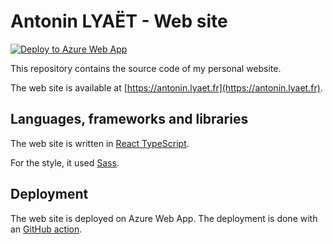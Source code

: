 # Antonin LYAËT - Web site

[![Deploy to Azure Web App](https://github.com/syukoGit/my-web-site/actions/workflows/prod_build-deploy-website-on-azure.yml/badge.svg?branch=prod)](https://github.com/syukoGit/my-web-site/actions/workflows/prod_build-deploy-website-on-azure.yml)

This repository contains the source code of my personal website.

The web site is available at [https://antonin.lyaet.fr](https://antonin.lyaet.fr).

## Languages, frameworks and libraries

The web site is written in [React TypeScript](https://en.reactjs.org/).

For the style, it used [Sass](https://sass-lang.com/).

## Deployment

The web site is deployed on Azure Web App.
The deployment is done with an [GitHub action](https://github.com/syukoGit/my-web-site/blob/master/.github/workflows/prod_build-deploy-website-on-azure.yml).
